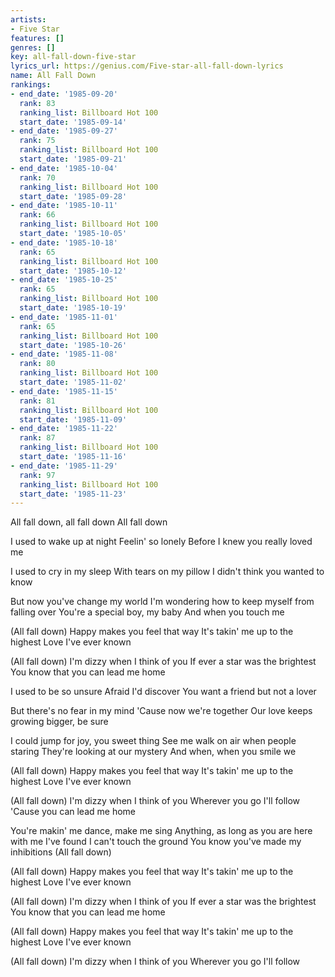 ```yaml
---
artists:
- Five Star
features: []
genres: []
key: all-fall-down-five-star
lyrics_url: https://genius.com/Five-star-all-fall-down-lyrics
name: All Fall Down
rankings:
- end_date: '1985-09-20'
  rank: 83
  ranking_list: Billboard Hot 100
  start_date: '1985-09-14'
- end_date: '1985-09-27'
  rank: 75
  ranking_list: Billboard Hot 100
  start_date: '1985-09-21'
- end_date: '1985-10-04'
  rank: 70
  ranking_list: Billboard Hot 100
  start_date: '1985-09-28'
- end_date: '1985-10-11'
  rank: 66
  ranking_list: Billboard Hot 100
  start_date: '1985-10-05'
- end_date: '1985-10-18'
  rank: 65
  ranking_list: Billboard Hot 100
  start_date: '1985-10-12'
- end_date: '1985-10-25'
  rank: 65
  ranking_list: Billboard Hot 100
  start_date: '1985-10-19'
- end_date: '1985-11-01'
  rank: 65
  ranking_list: Billboard Hot 100
  start_date: '1985-10-26'
- end_date: '1985-11-08'
  rank: 80
  ranking_list: Billboard Hot 100
  start_date: '1985-11-02'
- end_date: '1985-11-15'
  rank: 81
  ranking_list: Billboard Hot 100
  start_date: '1985-11-09'
- end_date: '1985-11-22'
  rank: 87
  ranking_list: Billboard Hot 100
  start_date: '1985-11-16'
- end_date: '1985-11-29'
  rank: 97
  ranking_list: Billboard Hot 100
  start_date: '1985-11-23'
---
```

All fall down, all fall down
All fall down

I used to wake up at night
Feelin' so lonely
Before I knew you really loved me

I used to cry in my sleep
With tears on my pillow
I didn't think you wanted to know

But now you've change my world
I'm wondering how to keep myself from falling over
You're a special boy, my baby
And when you touch me

(All fall down)
Happy makes you feel that way
It's takin' me up to the highest
Love I've ever known

(All fall down)
I'm dizzy when I think of you
If ever a star was the brightest
You know that you can lead me home

I used to be so unsure
Afraid I'd discover
You want a friend but not a lover

But there's no fear in my mind
'Cause now we're together
Our love keeps growing bigger, be sure

I could jump for joy, you sweet thing
See me walk on air when people staring
They're looking at our mystery
And when, when you smile we

(All fall down)
Happy makes you feel that way
It's takin' me up to the highest
Love I've ever known

(All fall down)
I'm dizzy when I think of you
Wherever you go I'll follow
'Cause you can lead me home

You're makin' me dance, make me sing
Anything, as long as you are here with me
I've found I can't touch the ground
You know you've made my inhibitions
(All fall down)

(All fall down)
Happy makes you feel that way
It's takin' me up to the highest
Love I've ever known

(All fall down)
I'm dizzy when I think of you
If ever a star was the brightest
You know that you can lead me home

(All fall down)
Happy makes you feel that way
It's takin' me up to the highest
Love I've ever known

(All fall down)
I'm dizzy when I think of you
Wherever you go I'll follow

